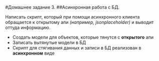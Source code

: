 #Домашнее задание 3.
##Асинхронная работа с БД.

Написать скрипт, который при помощи асинхронного клиента обращается к открытому апи *(например, jsonplaceholder)* и выводит оттуда информацию.
- Cоздать модели для объектов, которые тянутся с __открытого__ апи
- Записать вытянутые модели в БД
- Скрипт для стягивания данных и записи в БД реализован в __асинхронном__ виде
